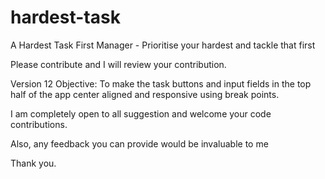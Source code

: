 # hardest-task
A Hardest Task First Manager - Prioritise your hardest and tackle that first


Please contribute and I will review your contribution.

Version 12 Objective: To make the task buttons and input fields in the top half of the app center aligned and 
responsive using break points.

I am completely open to all suggestion and welcome your code contributions.

Also, any feedback you can provide would be invaluable to me

Thank you.
